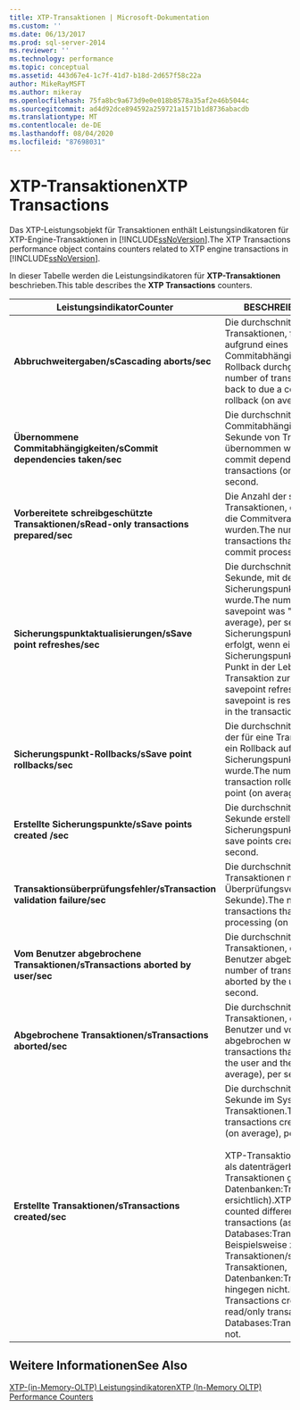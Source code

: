 ```yaml
---
title: XTP-Transaktionen | Microsoft-Dokumentation
ms.custom: ''
ms.date: 06/13/2017
ms.prod: sql-server-2014
ms.reviewer: ''
ms.technology: performance
ms.topic: conceptual
ms.assetid: 443d67e4-1c7f-41d7-b18d-2d657f58c22a
author: MikeRayMSFT
ms.author: mikeray
ms.openlocfilehash: 75fa8bc9a673d9e0e018b8578a35af2e46b5044c
ms.sourcegitcommit: ad4d92dce894592a259721a1571b1d8736abacdb
ms.translationtype: MT
ms.contentlocale: de-DE
ms.lasthandoff: 08/04/2020
ms.locfileid: "87698031"
---
```

# <a name="xtp-transactions"></a><span data-ttu-id="63ba1-102">XTP-Transaktionen</span><span class="sxs-lookup"><span data-stu-id="63ba1-102">XTP Transactions</span></span>
  <span data-ttu-id="63ba1-103">Das XTP-Leistungsobjekt für Transaktionen enthält Leistungsindikatoren für XTP-Engine-Transaktionen in [!INCLUDE[ssNoVersion](../../includes/ssnoversion-md.md)].</span><span class="sxs-lookup"><span data-stu-id="63ba1-103">The XTP Transactions performance object contains counters related to XTP engine transactions in [!INCLUDE[ssNoVersion](../../includes/ssnoversion-md.md)].</span></span>  
  
 <span data-ttu-id="63ba1-104">In dieser Tabelle werden die Leistungsindikatoren für **XTP-Transaktionen** beschrieben.</span><span class="sxs-lookup"><span data-stu-id="63ba1-104">This table describes the **XTP Transactions** counters.</span></span>  
  
|<span data-ttu-id="63ba1-105">Leistungsindikator</span><span class="sxs-lookup"><span data-stu-id="63ba1-105">Counter</span></span>|<span data-ttu-id="63ba1-106">BESCHREIBUNG</span><span class="sxs-lookup"><span data-stu-id="63ba1-106">Description</span></span>|  
|-------------|-----------------|  
|<span data-ttu-id="63ba1-107">**Abbruchweitergaben/s**</span><span class="sxs-lookup"><span data-stu-id="63ba1-107">**Cascading aborts/sec**</span></span>|<span data-ttu-id="63ba1-108">Die durchschnittliche Anzahl der Transaktionen, für die pro Sekunde aufgrund eines Commitabhängigkeits-Rollbacks ein Rollback durchgeführt wurde.</span><span class="sxs-lookup"><span data-stu-id="63ba1-108">The number of transactions that rolled back to due a commit dependency rollback (on average), per second.</span></span>|  
|<span data-ttu-id="63ba1-109">**Übernommene Commitabhängigkeiten/s**</span><span class="sxs-lookup"><span data-stu-id="63ba1-109">**Commit dependencies taken/sec**</span></span>|<span data-ttu-id="63ba1-110">Die durchschnittliche Anzahl der Commitabhängigkeiten, die pro Sekunde von Transaktionen übernommen werden.</span><span class="sxs-lookup"><span data-stu-id="63ba1-110">The number of commit dependencies taken by transactions (on average), per second.</span></span>|  
|<span data-ttu-id="63ba1-111">**Vorbereitete schreibgeschützte Transaktionen/s**</span><span class="sxs-lookup"><span data-stu-id="63ba1-111">**Read-only transactions prepared/sec**</span></span>|<span data-ttu-id="63ba1-112">Die Anzahl der schreibgeschützten Transaktionen, die pro Sekunde für die Commitverarbeitung vorbereitet wurden.</span><span class="sxs-lookup"><span data-stu-id="63ba1-112">The number of read-only transactions that were prepared for commit processing, per second.</span></span>|  
|<span data-ttu-id="63ba1-113">**Sicherungspunktaktualisierungen/s**</span><span class="sxs-lookup"><span data-stu-id="63ba1-113">**Save point refreshes/sec**</span></span>|<span data-ttu-id="63ba1-114">Die durchschnittliche Häufigkeit pro Sekunde, mit der ein Sicherungspunkt aktualisiert wurde.</span><span class="sxs-lookup"><span data-stu-id="63ba1-114">The number of times a savepoint was "refreshed", (on average), per second.</span></span> <span data-ttu-id="63ba1-115">Eine Sicherungspunktaktualisierung erfolgt, wenn ein vorhandener Sicherungspunkt auf den aktuellen Punkt in der Lebensdauer der Transaktion zurückgesetzt wird.</span><span class="sxs-lookup"><span data-stu-id="63ba1-115">A savepoint refresh is when an existing savepoint is reset to the current point in the transaction's lifetime.</span></span>|  
|<span data-ttu-id="63ba1-116">**Sicherungspunkt-Rollbacks/s**</span><span class="sxs-lookup"><span data-stu-id="63ba1-116">**Save point rollbacks/sec**</span></span>|<span data-ttu-id="63ba1-117">Die durchschnittliche Häufigkeit, mit der für eine Transaktion pro Sekunde ein Rollback auf einen Sicherungspunkt ausgeführt wurde.</span><span class="sxs-lookup"><span data-stu-id="63ba1-117">The number of times a transaction rolled back to a save point (on average), per second.</span></span>|  
|<span data-ttu-id="63ba1-118">**Erstellte Sicherungspunkte/s**</span><span class="sxs-lookup"><span data-stu-id="63ba1-118">**Save points created /sec**</span></span>|<span data-ttu-id="63ba1-119">Die durchschnittliche Anzahl der pro Sekunde erstellten Sicherungspunkte.</span><span class="sxs-lookup"><span data-stu-id="63ba1-119">The number of save points created (on average), per second.</span></span>|  
|<span data-ttu-id="63ba1-120">**Transaktionsüberprüfungsfehler/s**</span><span class="sxs-lookup"><span data-stu-id="63ba1-120">**Transaction validation failure/sec**</span></span>|<span data-ttu-id="63ba1-121">Die durchschnittliche Anzahl der Transaktionen mit fehlgeschlagener Überprüfungsverarbeitung (pro Sekunde).</span><span class="sxs-lookup"><span data-stu-id="63ba1-121">The number of transactions that failed validation processing (on average), per second.</span></span>|  
|<span data-ttu-id="63ba1-122">**Vom Benutzer abgebrochene Transaktionen/s**</span><span class="sxs-lookup"><span data-stu-id="63ba1-122">**Transactions aborted by user/sec**</span></span>|<span data-ttu-id="63ba1-123">Die durchschnittliche Anzahl der Transaktionen, die pro Sekunde vom Benutzer abgebrochen wurden.</span><span class="sxs-lookup"><span data-stu-id="63ba1-123">The number of transactions that were aborted by the user (on average), per second.</span></span>|  
|<span data-ttu-id="63ba1-124">**Abgebrochene Transaktionen/s**</span><span class="sxs-lookup"><span data-stu-id="63ba1-124">**Transactions aborted/sec**</span></span>|<span data-ttu-id="63ba1-125">Die durchschnittliche Anzahl der Transaktionen, die pro Sekunde vom Benutzer und vom System abgebrochen wurden.</span><span class="sxs-lookup"><span data-stu-id="63ba1-125">The number of transactions that aborted (both by the user and the system, on average), per second.</span></span>|  
|<span data-ttu-id="63ba1-126">**Erstellte Transaktionen/s**</span><span class="sxs-lookup"><span data-stu-id="63ba1-126">**Transactions created/sec**</span></span>|<span data-ttu-id="63ba1-127">Die durchschnittliche Anzahl der pro Sekunde im System erstellten Transaktionen.</span><span class="sxs-lookup"><span data-stu-id="63ba1-127">The number of transactions created in the system (on average), per second.</span></span><br /><br /> <span data-ttu-id="63ba1-128">XTP-Transaktionen werden anders als datenträgerbasierte Transaktionen gezählt (wie aus Datenbanken:Transaktionen/Sekunde ersichtlich).</span><span class="sxs-lookup"><span data-stu-id="63ba1-128">XTP transactions are counted differently than disk-based transactions (as reflected in Databases:Transactions/sec).</span></span> <span data-ttu-id="63ba1-129">Beispielsweise zählt Erstellte Transaktionen/s schreibgeschützte Transaktionen, Datenbanken:Transaktionen/Sekunde hingegen nicht.</span><span class="sxs-lookup"><span data-stu-id="63ba1-129">For example, Transactions created/sec counts read/only transactions, while Databases:Transactions/sec does not.</span></span>|  
  
## <a name="see-also"></a><span data-ttu-id="63ba1-130">Weitere Informationen</span><span class="sxs-lookup"><span data-stu-id="63ba1-130">See Also</span></span>  
 [<span data-ttu-id="63ba1-131">XTP-&#40;in-Memory-OLTP&#41; Leistungsindikatoren</span><span class="sxs-lookup"><span data-stu-id="63ba1-131">XTP &#40;In-Memory OLTP&#41; Performance Counters</span></span>](../../integration-services/performance/performance-counters.md)  
  
  
